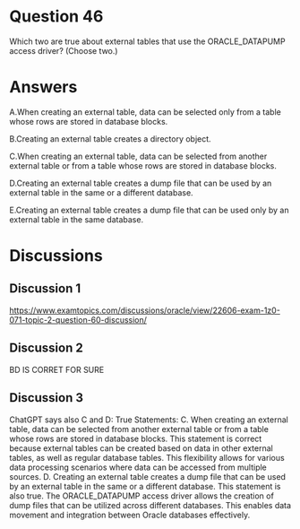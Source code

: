 # Question 46
Which two are true about external tables that use the ORACLE_DATAPUMP access driver? (Choose two.)

# Answers
A.When creating an external table, data can be selected only from a table whose rows are stored in database blocks.

B.Creating an external table creates a directory object.

C.When creating an external table, data can be selected from another external table or from a table whose rows are stored in database blocks.

D.Creating an external table creates a dump file that can be used by an external table in the same or a different database.

E.Creating an external table creates a dump file that can be used only by an external table in the same database.

# Discussions
## Discussion 1
https://www.examtopics.com/discussions/oracle/view/22606-exam-1z0-071-topic-2-question-60-discussion/

## Discussion 2
BD IS CORRET FOR SURE

## Discussion 3
ChatGPT says also C and D:
True Statements:
C. When creating an external table, data can be selected from another external table or from a table whose rows are stored in database blocks.
This statement is correct because external tables can be created based on data in other external tables, as well as regular database tables. This flexibility allows for various data processing scenarios where data can be accessed from multiple sources.
D. Creating an external table creates a dump file that can be used by an external table in the same or a different database.
This statement is also true. The ORACLE_DATAPUMP access driver allows the creation of dump files that can be utilized across different databases. This enables data movement and integration between Oracle databases effectively.

